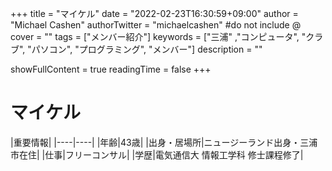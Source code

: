 +++
title = "マイケル"
date = "2022-02-23T16:30:59+09:00"
author = "Michael Cashen"
authorTwitter = "michaelcashen" #do not include @
cover = ""
tags = ["メンバー紹介"]
keywords = ["三浦" ,"コンピュータ", "クラブ", "パソコン", "プログラミング", "メンバー"]
description = ""

showFullContent = true
readingTime = false
+++
# マイケル
|重要情報|
|----|----|
|年齢|43歳|
|出身・居場所|ニュージーランド出身・三浦市在住|
|仕事|フリーコンサル|
|学歴|電気通信大 情報工学科 修士課程修了|



